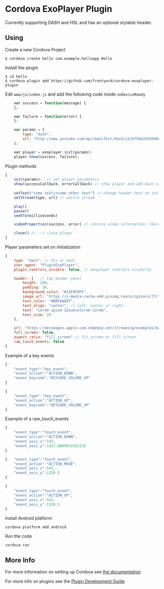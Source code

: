 # Cordova ExoPlayer Plugin

Currently supporting DASH and HSL and has an optional stylable header.

## Using

Create a new Cordova Project

    $ cordova create hello com.example.helloapp Hello
    
Install the plugin

    $ cd hello
    $ cordova plugin add https://github.com/frontyard/cordova-exoplayer-plugin
    

Edit `www/js/index.js` and add the following code inside `onDeviceReady`

```js
    var success = function(message) {
    };

    var failure = function(error) {
    };

    var params = {
        type: "dash",
        url: "http://www.youtube.com/api/manifest/dash/id/bf5bb2419360daf1/source/youtube?as=fmp4_audio_clear,fmp4_sd_hd_clear&sparams=ip,ipbits,expire,source,id,as&ip=0.0.0.0&ipbits=0&expire=19000000000&signature=51AF5F39AB0CEC3E5497CD9C900EBFEAECCCB5C7.8506521BFC350652163895D4C26DEE124209AA9E&key=ik0"
    };

    var player = exoplayer.init(params);
    player.show(success, failure);
```

Plugin methods
```js
{
    init(params),  // set player parameters
    show(successCallback, errorCallback) // show player and add main callbacks
    
    setText("some text\nsome other text") // change header text on intialized player
    setStream(type, url) // switch stream

    play() 
    pause()
    seekTo(milliseconds)

    videoProperties(success, error) // returns video information: {duration, current_position, is_playing}

    close() // --> close player
}
```

Player parameters set on initialization
```js
{
    type: "dash", // hls or dash
    user_agent: "PluginExoPlayer", 
    plugin_controls_visible: false, // exoplayer controls visibilty

    header: {   // top header panel
        height: 200, 
        padding: 30, 
        background_color: "#33F0F8FF",
        image_url: "https://s-media-cache-ak0.pinimg.com/originals/77/7a/df/777adf082fc125aa9490a3450192ec6c.jpg",
        text_color: "#BBFAA8EF",
        text_align: "center", // left, center or right
        text: "Lorem ipsum Ipsum\nlorem Lorem",
        text_size: 20
    },

    url: "https://devimages.apple.com.edgekey.net/streaming/examples/bipbop_4x3/bipbop_4x3_variant.m3u8",
    full_screen: false, 
    aspect_ratio: "fill_screen" // fit_screen or fill_screen
    raw_touch_events: false
}
```

Example of a key events
```js
{
    "event_type":"key_event",
    "event_action":"ACTION_DOWN",
    "event_keycode":"KEYCODE_VOLUME_UP"
}

{   
    "event_type":"key_event",
    "event_action":"ACTION_UP",
    "event_keycode":"KEYCODE_VOLUME_UP"
}
```


Example of a raw_touch_events
```js
{
    "event_type":"touch_event",
    "event_action":"ACTION_DOWN",
    "event_axis_x":543,
    "event_axis_y":1321.8009033203125
}

{   "event_type":"touch_event",
    "event_action":"ACTION_MOVE",
    "event_axis_x":543,
    "event_axis_y":1320.5
}

{
    "event_type":"touch_event",
    "event_action":"ACTION_UP",
    "event_axis_x":543,
    "event_axis_y":1320.5
}
```

Install Android platform

    cordova platform add android
    
Run the code

    cordova run 

## More Info

For more information on setting up Cordova see [the documentation](http://cordova.apache.org/docs/en/latest/guide/cli/index.html)

For more info on plugins see the [Plugin Development Guide](http://cordova.apache.org/docs/en/latest/guide/hybrid/plugins/index.html)
